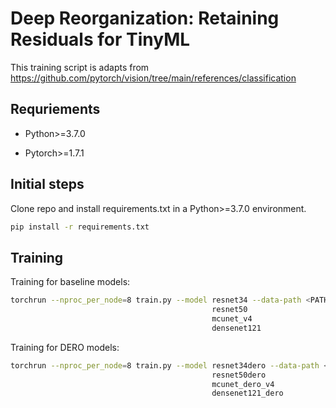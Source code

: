 # Deep Reorganization: Retaining Residuals for TinyML
This training script is adapts from https://github.com/pytorch/vision/tree/main/references/classification
## Requriements
- Python>=3.7.0 

- Pytorch>=1.7.1

## Initial steps
Clone repo and install requirements.txt in a Python>=3.7.0 environment.
```bash
pip install -r requirements.txt
```

## Training

Training for baseline models:
```bash
torchrun --nproc_per_node=8 train.py --model resnet34 --data-path <PATH_TO_DATASET> --amp --output-dir <PATH_TO_MODEL_OUTPUT> -b 64 --wd 0.00004 --random-erase 0.1 --label-smoothing 0.1 --mixup-alpha 0.2 --cutmix-alpha 1.0
                                             resnet50
                                             mcunet_v4
                                             densenet121
```

Training for DERO models:
```bash
torchrun --nproc_per_node=8 train.py --model resnet34dero --data-path <PATH_TO_DATASET> --amp --output-dir <PATH_TO_MODEL_OUTPUT> -b 64 --wd 0.00004 --random-erase 0.1 --label-smoothing 0.1 --mixup-alpha 0.2 --cutmix-alpha 1.0
                                             resnet50dero
                                             mcunet_dero_v4
                                             densenet121_dero
```
